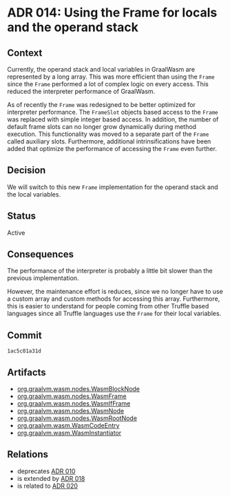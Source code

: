 # ADR 014: Using the Frame for locals and the operand stack

## Context

Currently, the operand stack and local variables in GraalWasm are represented by a long array.
This was more efficient than using the `Frame` since the `Frame` performed a lot of complex logic on every access.
This reduced the interpreter performance of GraalWasm.

As of recently the `Frame` was redesigned to be better optimized for interpreter performance.
The `FrameSlot` objects based access to the `Frame` was replaced with simple integer based access.
In addition, the number of default frame slots can no longer grow dynamically during method execution.
This functionality was moved to a separate part of the `Frame` called auxiliary slots.
Furthermore, additional intrinsifications have been added that optimize the performance of accessing the `Frame` even further.

## Decision

We will switch to this new `Frame` implementation for the operand stack and the local variables.

## Status

Active

## Consequences

The performance of the interpreter is probably a little bit slower than the previous implementation.

However, the maintenance effort is reduces, since we no longer have to use a custom array and custom methods for accessing this array.
Furthermore, this is easier to understand for people coming from other Truffle based languages since all Truffle languages use the `Frame` for their local variables. 

## Commit

`1ac5c01a31d`

## Artifacts

- [org.graalvm.wasm.nodes.WasmBlockNode](../../src/org.graalvm.wasm/src/org/graalvm/wasm/nodes/WasmBlockNode.java)
- [org.graalvm.wasm.nodes.WasmFrame](../../src/org.graalvm.wasm/src/org/graalvm/wasm/nodes/WasmFrame.java)
- [org.graalvm.wasm.nodes.WasmIfFrame](../../src/org.graalvm.wasm/src/org/graalvm/wasm/nodes/WasmIfNode.java)
- [org.graalvm.wasm.nodes.WasmNode](../../src/org.graalvm.wasm/src/org/graalvm/wasm/nodes/WasmNode.java)
- [org.graalvm.wasm.nodes.WasmRootNode](../../src/org.graalvm.wasm/src/org/graalvm/wasm/nodes/WasmRootNode.java)
- [org.graalvm.wasm.WasmCodeEntry](../../src/org.graalvm.wasm/src/org/graalvm/wasm/WasmCodeEntry.java)
- [org.graalvm.wasm.WasmInstantiator](../../src/org.graalvm.wasm/src/org/graalvm/wasm/WasmInstantiator.java)


## Relations

- deprecates [ADR 010](./adr-010.md)
- is extended by [ADR 018](./adr-018.md)
- is related to [ADR 020](./adr-020.md)